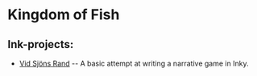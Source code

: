 # Kingdom of Fish

## Ink-projects:

* [Vid Sjöns Rand](Ink/VidSjonsRand) -- A basic attempt at writing a narrative game in Inky.
